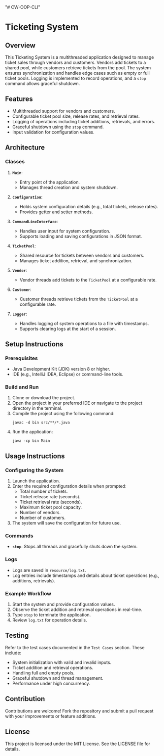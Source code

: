 "# CW-OOP-CLI" 
# Ticketing System

## Overview
This Ticketing System is a multithreaded application designed to manage ticket sales through vendors and customers. Vendors add tickets to a shared pool, while customers retrieve tickets from the pool. The system ensures synchronization and handles edge cases such as empty or full ticket pools. Logging is implemented to record operations, and a `stop` command allows graceful shutdown.

## Features
- Multithreaded support for vendors and customers.
- Configurable ticket pool size, release rates, and retrieval rates.
- Logging of operations including ticket additions, retrievals, and errors.
- Graceful shutdown using the `stop` command.
- Input validation for configuration values.

## Architecture

### Classes
1. **`Main`**:
    - Entry point of the application.
    - Manages thread creation and system shutdown.

2. **`Configuration`**:
    - Holds system configuration details (e.g., total tickets, release rates).
    - Provides getter and setter methods.

3. **`CommandLineInterface`**:
    - Handles user input for system configuration.
    - Supports loading and saving configurations in JSON format.

4. **`TicketPool`**:
    - Shared resource for tickets between vendors and customers.
    - Manages ticket addition, retrieval, and synchronization.

5. **`Vendor`**:
    - Vendor threads add tickets to the `TicketPool` at a configurable rate.

6. **`Customer`**:
    - Customer threads retrieve tickets from the `TicketPool` at a configurable rate.

7. **`Logger`**:
    - Handles logging of system operations to a file with timestamps.
    - Supports clearing logs at the start of a session.

## Setup Instructions

### Prerequisites
- Java Development Kit (JDK) version 8 or higher.
- IDE (e.g., IntelliJ IDEA, Eclipse) or command-line tools.

### Build and Run
1. Clone or download the project.
2. Open the project in your preferred IDE or navigate to the project directory in the terminal.
3. Compile the project using the following command:
   ```
   javac -d bin src/**/*.java
   ```
4. Run the application:
   ```
   java -cp bin Main
   ```

## Usage Instructions

### Configuring the System
1. Launch the application.
2. Enter the required configuration details when prompted:
    - Total number of tickets.
    - Ticket release rate (seconds).
    - Ticket retrieval rate (seconds).
    - Maximum ticket pool capacity.
    - Number of vendors.
    - Number of customers.
3. The system will save the configuration for future use.

### Commands
- **`stop`**: Stops all threads and gracefully shuts down the system.

### Logs
- Logs are saved in `resource/log.txt`.
- Log entries include timestamps and details about ticket operations (e.g., additions, retrievals).

### Example Workflow
1. Start the system and provide configuration values.
2. Observe the ticket addition and retrieval operations in real-time.
3. Type `stop` to terminate the application.
4. Review `log.txt` for operation details.

## Testing
Refer to the test cases documented in the `Test Cases` section. These include:
- System initialization with valid and invalid inputs.
- Ticket addition and retrieval operations.
- Handling full and empty pools.
- Graceful shutdown and thread management.
- Performance under high concurrency.

## Contribution
Contributions are welcome! Fork the repository and submit a pull request with your improvements or feature additions.

## License
This project is licensed under the MIT License. See the LICENSE file for details.

